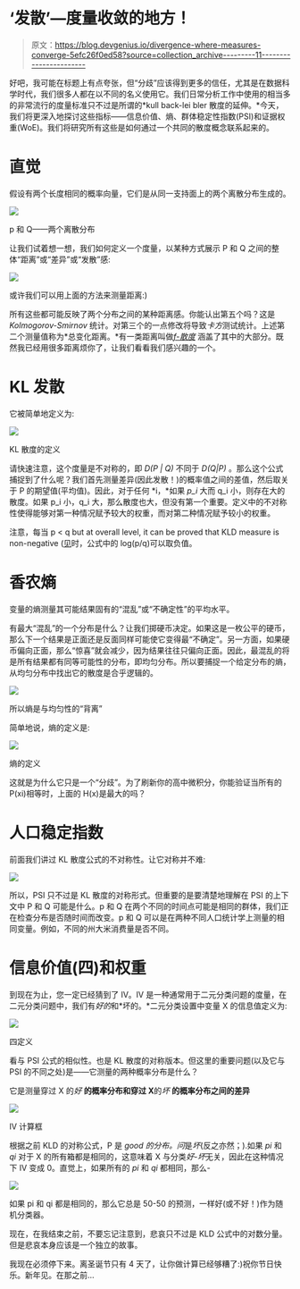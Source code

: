 # ‘发散’—度量收敛的地方！

> 原文：<https://blog.devgenius.io/divergence-where-measures-converge-5efc26f0ed58?source=collection_archive---------11----------------------->

好吧，我可能在标题上有点夸张，但“分歧”应该得到更多的信任，尤其是在数据科学时代，我们很多人都在以不同的名义使用它。我们日常分析工作中使用的相当多的非常流行的度量标准只不过是所谓的*kull back-lei bler 散度的延伸。*今天，我们将更深入地探讨这些指标——信息价值、熵、群体稳定性指数(PSI)和证据权重(WoE)。我们将研究所有这些是如何通过一个共同的散度概念联系起来的。

# **直觉**

假设有两个长度相同的概率向量，它们是从同一支持面上的两个离散分布生成的。

![](img/cc783031fbdb4350cc6015e1566a5799.png)

p 和 Q——两个离散分布

让我们试着想一想，我们如何定义一个度量，以某种方式展示 P 和 Q 之间的整体“距离”或“差异”或“发散”感:

![](img/b0caeab78cc9b616c942b9f80922e710.png)

或许我们可以用上面的方法来测量距离:)

所有这些都可能反映了两个分布之间的某种距离感。你能认出第五个吗？这是 *Kolmogorov-Smirnov* 统计。对第三个的一点修改将导致*卡方*测试统计。上述第二个测量值称为*总变化距离。*有一类距离叫做[*f-散度*](https://en.wikipedia.org/wiki/F-divergence) 涵盖了其中的大部分。既然我已经用很多距离烦你了，让我们看看我们感兴趣的一个。

# **KL 发散**

它被简单地定义为:

![](img/19374d73fe6b99664f28018839b69fb0.png)

KL 散度的定义

请快速注意，这个度量是不对称的，即 *D(P | Q)* 不同于 *D(Q|P)* 。那么这个公式捕捉到了什么呢？我们首先测量差异(因此发散！)的概率值之间的差值，然后取关于 P 的期望值(平均值)。因此，对于任何 *i，*如果 *p_i* 大而 q_i 小，则存在大的散度。如果 p_i 小，q_i 大，那么散度也大，但没有第一个重要。定义中的不对称性使得能够对第一种情况赋予较大的权重，而对第二种情况赋予较小的权重。

注意，每当 p < q but at overall level, it can be proved that KLD measure is non-negative ([见](https://en.wikipedia.org/wiki/Gibbs%27_inequality)时，公式中的 log(p/q)可以取负值。

# 香农熵

变量的熵测量其可能结果固有的“混乱”或“不确定性”的平均水平。

有最大“混乱”的一个分布是什么？让我们掷硬币决定。如果这是一枚公平的硬币，那么下一个结果是正面还是反面同样可能使它变得最“不确定”。另一方面，如果硬币偏向正面，那么“惊喜”就会减少，因为结果往往只偏向正面。因此，最混乱的将是所有结果都有同等可能性的分布，即均匀分布。所以要捕捉一个给定分布的熵，从均匀分布中找出它的散度是合乎逻辑的。

![](img/b5666e68f658d4ace6fae801a908ee2f.png)

所以熵是与均匀性的“背离”

简单地说，熵的定义是:

![](img/d040a0e65abe612ed8a9b66eace0d453.png)

熵的定义

这就是为什么它只是一个“分歧”。为了刷新你的高中微积分，你能验证当所有的 P(xi)相等时，上面的 H(x)是最大的吗？

# 人口稳定指数

前面我们讲过 KL 散度公式的不对称性。让它对称并不难:

![](img/8af97ba724fc9404d8773b791006d617.png)

所以，PSI 只不过是 KL 散度的对称形式。但重要的是要清楚地理解在 PSI 的上下文中 P 和 Q 可能是什么。p 和 Q 在两个不同的时间点可能是相同的群体，我们正在检查分布是否随时间而改变。p 和 Q 可以是在两种不同人口统计学上测量的相同变量。例如，不同的州大米消费量是否不同。

# 信息价值(四)和权重

到现在为止，您一定已经猜到了 IV。IV 是一种通常用于二元分类问题的度量，在二元分类问题中，我们有*好的*和*坏的。*二元分类设置中变量 X 的信息值定义为:

![](img/522a155d271904a654ff336bdd8c7e06.png)

四定义

看与 PSI 公式的相似性。也是 KL 散度的对称版本。但这里的重要问题(以及它与 PSI 的不同之处)是——它测量的两种概率分布是什么？

它是测量穿过 X 的*好* **的概率分布和穿过 X**的*坏* **的概率分布之间的差异**

![](img/b962b251977a2ce94bde8ba09a5ecb06.png)

IV 计算框

根据之前 KLD 的对称公式，P 是 *good 的分布。问*是*坏*(反之亦然；).如果 *pi* 和 *qi* 对于 X 的所有箱都是相同的，这意味着 X 与分类*好-坏*无关，因此在这种情况下 IV 变成 0。直觉上，如果所有的 *pi* 和 *qi* 都相同，那么-

![](img/f3df7f9762100d532a493ad4b7add1bd.png)

如果 pi 和 qi 都是相同的，那么它总是 50-50 的预测，一样好(或不好！)作为随机分类器。

现在，在我结束之前，不要忘记注意到，悲哀只不过是 KLD 公式中的对数分量。但是悲哀本身应该是一个独立的故事。

我现在必须停下来。离圣诞节只有 4 天了，让你做计算已经够糟了:)祝你节日快乐。新年见。在那之前…